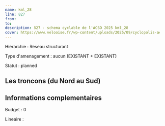 ```yaml
---
name: kml_28 
line: 827
from: 
to:  
description: 827 - schema cyclable de l'ACSO 2025 kml_28 
cover: https://www.velooise.fr/wp-content/uploads/2025/09/cyclopolis-acso-default.jpg
---
```

Hierarchie : Reseau structurant

Type d'amenagement : aucun (EXISTANT + EXISTANT)

Statut : planned

## Les troncons (du Nord au Sud)

## Informations complementaires

Budget  : 0 

Lineaire :


